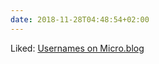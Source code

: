 ```yaml
---
date: 2018-11-28T04:48:54+02:00
---
```


Liked: [Usernames on Micro.blog](https://www.manton.org/2018/11/08/usernames-on-microblog.html)
